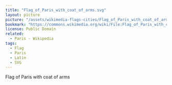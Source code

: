 ```yaml
---
title: "Flag_of_Paris_with_coat_of_arms.svg"
layout: picture
picture: "/assets/wikimedia-flags-cities/Flag_of_Paris_with_coat_of_arms.svg"
bookmark: "https://commons.wikimedia.org/wiki/File:Flag_of_Paris_with_coat_of_arms.svg"
license: Public Domain
related:
  - Paris - Wikipedia
tags:
  - Flag
  - Paris
  - Latin
  - SVG
---
```

Flag of Paris with coat of arms